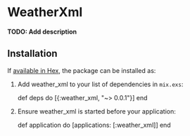 # WeatherXml

**TODO: Add description**

## Installation

If [available in Hex](https://hex.pm/docs/publish), the package can be installed as:

  1. Add weather_xml to your list of dependencies in `mix.exs`:

        def deps do
          [{:weather_xml, "~> 0.0.1"}]
        end

  2. Ensure weather_xml is started before your application:

        def application do
          [applications: [:weather_xml]]
        end

